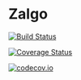 # Zalgo

[![Build Status](https://travis-ci.org/cormullion/Zalgo.jl.svg?branch=master)](https://travis-ci.org/cormullion/Zalgo.jl)

[![Coverage Status](https://coveralls.io/repos/cormullion/Zalgo.jl/badge.svg?branch=master&service=github)](https://coveralls.io/github/cormullion/Zalgo.jl?branch=master)

[![codecov.io](http://codecov.io/github/cormullion/Zalgo.jl/coverage.svg?branch=master)](http://codecov.io/github/cormullion/Zalgo.jl?branch=master)
